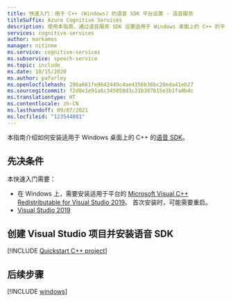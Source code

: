 ```yaml
---
title: 快速入门：用于 C++ (Windows) 的语音 SDK 平台设置 - 语音服务
titleSuffix: Azure Cognitive Services
description: 使用本指南，通过语音服务 SDK 设置适用于 Windows 桌面上的 C++ 的平台。
services: cognitive-services
author: markamos
manager: nitinme
ms.service: cognitive-services
ms.subservice: speech-service
ms.topic: include
ms.date: 10/15/2020
ms.author: pafarley
ms.openlocfilehash: 296a661fe9642449c4ae4356b36bc20eda41eb27
ms.sourcegitcommit: f2d0e1e91a6c345858d3c21b387b15e3b1fa8b4c
ms.translationtype: HT
ms.contentlocale: zh-CN
ms.lasthandoff: 09/07/2021
ms.locfileid: "123544081"
---
```

本指南介绍如何安装适用于 Windows 桌面上的 C++ 的[语音 SDK](~/articles/cognitive-services/speech-service/speech-sdk.md)。

## <a name="prerequisites"></a>先决条件

本快速入门需要：

* 在 Windows 上，需要安装适用于平台的 [Microsoft Visual C++ Redistributable for Visual Studio 2019](https://support.microsoft.com/en-us/topic/the-latest-supported-visual-c-downloads-2647da03-1eea-4433-9aff-95f26a218cc0)。 首次安装时，可能需要重启。
* [Visual Studio 2019](https://visualstudio.microsoft.com/downloads/)

## <a name="create-a-visual-studio-project-and-install-the-speech-sdk"></a>创建 Visual Studio 项目并安装语音 SDK

[!INCLUDE [Quickstart C++ project](~/includes/cognitive-services-speech-service-quickstart-cpp-create-proj.md)]

## <a name="next-steps"></a>后续步骤

[!INCLUDE [windows](../quickstart-list.md)]
